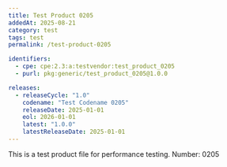 ```yaml
---
title: Test Product 0205
addedAt: 2025-08-21
category: test
tags: test
permalink: /test-product-0205

identifiers:
  - cpe: cpe:2.3:a:testvendor:test_product_0205
  - purl: pkg:generic/test_product_0205@1.0.0

releases:
  - releaseCycle: "1.0"
    codename: "Test Codename 0205"
    releaseDate: 2025-01-01
    eol: 2026-01-01
    latest: "1.0.0"
    latestReleaseDate: 2025-01-01
---
```


This is a test product file for performance testing. Number: 0205
